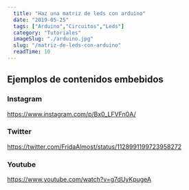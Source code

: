 ```yaml
---
  title: "Haz una matriz de leds con arduino"
  date: "2019-05-25"
  tags: ["Arduino","Circuitos","Leds"]
  category: "Tutoriales"
  imageSlug: "./arduino.jpg"
  slug: "/matriz-de-leds-con-arduino"
  readTime: 10
---
```


## Ejemplos de contenidos embebidos

### Instagram

https://www.instagram.com/p/Bx0_LFVFn0A/

### Twitter

https://twitter.com/FridaAlmost/status/1128991199723958272

### Youtube

https://www.youtube.com/watch?v=g7dUyKpugeA
